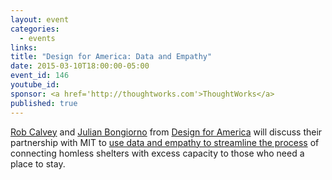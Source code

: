 ```yaml
---
layout: event
categories: 
  - events
links:
title: "Design for America: Data and Empathy"
date: 2015-03-10T18:00:00-05:00
event_id: 146
youtube_id: 
sponsor: <a href='http://thoughtworks.com'>ThoughtWorks</a>
published: true
---
```


[Rob Calvey](http://www.linkedin.com/pub/rob-calvey/4a/801/327/en) and [Julian Bongiorno](https://twitter.com/jubongi) from [Design for America](http://designforamerica.com) will discuss their partnership with MIT to [use data and empathy to streamline the process](https://www.youtube.com/watch?v=tAWe8z5WKZA) of connecting homless shelters with excess capacity to those who need a place to stay.